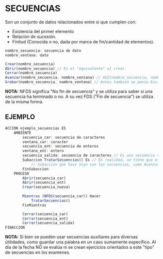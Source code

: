 # SECUENCIAS
Son un conjunto de datos relacionados entre sí que cumplen con:
- Existencia del primer elemento
- Relación de sucesión.
- Finitud (Conocida o no, dada por marca de fin/cantidad de elementos).
```js
nombre_secuencia: secuencia de dato
nombre_ventana: dato

Crear(nombre_secuencia)
Abrir(nombre_secuencia) // Es el "equivalente" al crear.
Cerrar(nombre_secuencia)
Avanzar(nombre_secuencia, nombre_ventana) // AVZ(nombre_secuencia, nombre_ventana).
Grabar(nombre_secuencia, nombre_ventana) // Antes también se ponía Escribir(nombre_secuencia, nombre_ventana). Es el "equivalente" al avanzar en secuencias nuevas.
```
**NOTA:** NFDS significa "No fin de secuencia" y se utiliza para saber si una secuencia ha terminado o no. A su vez FDS ("Fin de secuencia") se utiliza de la misma forma.
## EJEMPLO
```js
ACCION ejemplo_secuencias ES
    AMBIENTE
        secuencia_car: secuencia de caracteres
        ventana_car: caracter
        secuencia_ent: secuencia de enteros
        ventana_ent: entero
        secuencia_salida: secuencia de caracteres // Es una secuencia nueva, de salida y vacía.
        Subaccion TratarSecuencias() Es // En realidad, se tiene que especificar si es un procedimiento o una función (En este caso como es un ejemplo generico lo dejo de esta forma).
            // Subaccion que hace algo con las secuencias, como Avanzar() o Grabar().
        FinSubaccion
    PROCESO
        Abrir(secuencia_car)
        Abrir(secuencia_ent)
        Crear(secuencia_nueva)
        
        Mientras (NFDS(secuencia_car)) Hacer
            TratarSecuencias()
        FinMientras

        Cerrar(secuencia_car)
        Cerrar(secuencia_ent)
        Cerrar(secuencia_salida)
FINACCION
```
**NOTA:** Si bien se pueden usar secuencias auxiliares para diversas útilidades, como guardar una palabra en un caso sumamente específico. Al día de la fecha NO se evalúa ni se crean ejercicios orientados a este "tipo" de secuencias en los examenes.
